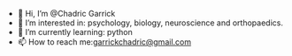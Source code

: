- 👋 Hi, I’m @Chadric Garrick
- 👀 I’m interested in: psychology, biology, neuroscience and orthopaedics.
- 🌱 I’m currently learning: python
- 📫 How to reach me:garrickchadric@gmail.com

<!---
VitExMachina/VitExMachina is a ✨ special ✨ repository because its `README.md` (this file) appears on your GitHub profile.
You can click the Preview link to take a look at your changes.
--->
